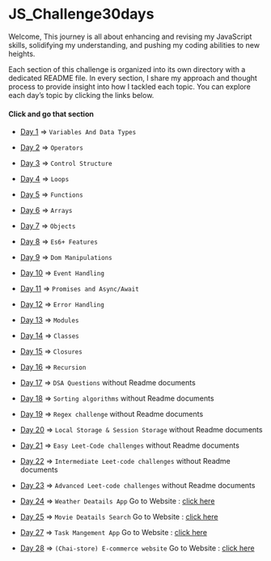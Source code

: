 # JS_Challenge30days
Welcome, This journey is all about enhancing and revising my JavaScript skills, solidifying my understanding, and pushing my coding abilities to new heights.

Each section of this challenge is organized into its own directory with a dedicated README file. In every section, I share my approach and thought process to provide insight into how I tackled each topic. You can explore each day’s topic by clicking the links below.

#### Click and go that section

* [Day 1](./Day01/) =>   `Variables And Data Types`

* [Day 2](./Day02/) => `Operators`  

* [Day 3](./Day03/) => `Control Structure` 

* [Day 4](./Day04/) =>  `Loops`

* [Day 5](./Day05/) =>  `Functions`

* [Day 6](./Day06/) =>  `Arrays`

* [Day 7](./Day07/) =>  `Objects`

* [Day 8](./Day08/) =>  `Es6+ Features`

* [Day 9](./Day09/) =>  `Dom Manipulations`

* [Day 10](./Day10/) =>  `Event Handling`

* [Day 11](./Day11/) =>  `Promises and Async/Await`

* [Day 12](./Day12/) =>  `Error Handling`

* [Day 13](./Day13/) =>  `Modules`

* [Day 14](./Day14/) =>  `Classes`

* [Day 15](./Day15/) =>  `Closures`

* [Day 16](./Day16/) =>  `Recursion`

* [Day 17](./Day17/) =>  `DSA Questions` without Readme documents 

* [Day 18](./Day18/) =>  `Sorting algorithms` without Readme documents 

* [Day 19](./Day19/) =>  `Regex challenge` without Readme documents 

* [Day 20](./Day20/) =>  `Local Storage & Session Storage` without Readme documents 

* [Day 21](./Day21/) =>  `Easy Leet-Code challenges` without Readme documents 

* [Day 22](./Day22/) =>  `Intermediate Leet-code challenges` without Readme documents 

* [Day 23](./Day22/) =>  `Advanced Leet-code challenges` without Readme documents 


* [Day 24](./Day24-weather-app) => `Weather Deatails App` Go to Website : [click here](https://weather-app-iota-lemon.vercel.app/)  

* [Day 25](./Day25-Movie-app) => `Movie Deatails Search` Go to Website : [click here](https://movie-details-ecru.vercel.app/)

* [Day 27](./Day25-Movie-app) => `Task Mangement App` Go to Website : [click here](https://js-challenge30days.vercel.app/)


* [Day 28](./Day28-e-commerceApp) => `(Chai-store) E-commerce website` Go to Website : [click here](https://chai-store.vercel.app//)


